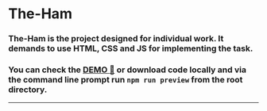 # The-Ham
### The-Ham is the project designed for individual work. It demands to use HTML, CSS and JS for implementing the task.
### You can check the [DEMO :gem:](https://the-ham.onrender.com/) or download code locally and via the command line prompt run `npm run preview` from the root directory.
<hr>
